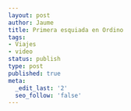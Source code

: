 ```yaml
---
layout: post
author: Jaume
title: Primera esquiada en Ordino
tags:
- Viajes
- video
status: publish
type: post
published: true
meta:
  _edit_last: '2'
  seo_follow: 'false'
---
```

<object type="application/x-shockwave-flash" width="500" height="377" data="http://vimeo.com/moogaloop.swf?clip_id=3799956&amp;server=vimeo.com&amp;fullscreen=1&amp;show_title=1&amp;show_byline=0&amp;show_portrait=0&amp;color=679AF1">	<param name="quality" value="best" />	<param name="allowfullscreen" value="true" />	<param name="scale" value="showAll" />	<param name="movie" value="http://vimeo.com/moogaloop.swf?clip_id=3799956&amp;server=vimeo.com&amp;fullscreen=1&amp;show_title=1&amp;show_byline=0&amp;show_portrait=0&amp;color=679AF1" /></object>

